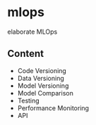 # mlops
elaborate MLOps

## Content
- Code Versioning
- Data Versioning
- Model Versioning
- Model Comparison
- Testing
- Performance Monitoring
- API
